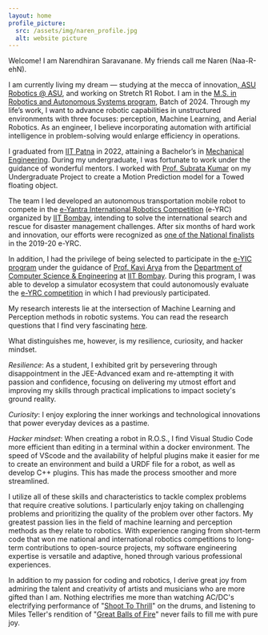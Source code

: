 ```yaml
---
layout: home
profile_picture:
  src: /assets/img/naren_profile.jpg
  alt: website picture
---
```


<p>
    
  Welcome! I am Narendhiran Saravanane. My friends call me Naren (Naa-R-ehN).

  I am currently living my dream — studying at the mecca of innovation,<a href="https://robotics.asu.edu/"> ASU Robotics @ ASU</a>, and working on Stretch R1 Robot. I am in the <a href="https://ras.engineering.asu.edu/"> M.S. in Robotics and Autonomous Systems program</a>, Batch of 2024. Through my life’s work, I want to advance robotic capabilities in unstructured environments with three focuses: perception, Machine Learning, and Aerial Robotics.  As an engineer, I believe incorporating automation with artificial intelligence in problem-solving would enlarge efficiency in operations.



  I graduated from <a href="https://www.iitp.ac.in/">IIT Patna</a> in 2022, attaining a Bachelor’s in <a href="https://www.me.iitb.ac.in/">Mechanical Engineering</a>. During my undergraduate, I was fortunate to work under the guidance of wonderful mentors. I worked with <a href="https://www.iitp.ac.in/index.php/people-6/faculty/2-uncategorised/241-view-profile-38">Prof. Subrata Kumar</a> on my Undergraduate Project to create a Motion Prediction model for a Towed floating object.

  The team I led developed an autonomous transportation mobile robot to compete in the <a href="https://portal.e-yantra.org/#about">e-Yantra International Robotics Competition</a> (e-YRC) organized by <a href="https://www.iitb.ac.in/">IIT Bombay</a>, intending to solve the international search and rescue for disaster management challenges. After six months of hard work and innovation, our efforts were recognized as <a href="https://drive.google.com/file/d/1kweAUygwfA52OVF7uBK29grWofsJmhxy/view?usp=sharing">one of the National finalists</a> in the 2019-20 e-YRC.

  In addition, I had the privilege of being selected to participate in the <a href="https://www.e-yantra.org/eysip">e-YIC program</a> under the guidance of <a href="https://www.it.iitb.ac.in/~kavi/">Prof. Kavi Arya</a> from the <a href="https://www.cse.iitb.ac.in/">Department of Computer Science & Engineering</a> at <a href="https://www.iitb.ac.in/">IIT Bombay</a>. During this program, I was able to develop a simulator ecosystem that could autonomously evaluate the <a href="https://portal.e-yantra.org/#about">e-YRC competition</a> in which I had previously participated.

  My research interests lie at the intersection of Machine Learning and Perception methods in robotic systems. You can read the research questions that I find very fascinating <a href="https://naren200.github.io/">here</a>.
  
  What distinguishes me, however, is my resilience, curiosity, and hacker mindset.

  <i>Resilience</i>: As a student, I exhibited grit by persevering through disappointment in the JEE-Advanced exam and re-attempting it with passion and confidence, focusing on delivering my utmost effort and improving my skills through practical implications to impact society's ground reality. 


  <i>Curiosity</i>: I enjoy exploring the inner workings and technological innovations that power everyday devices as a pastime.

  <i>Hacker mindset</i>: When creating a robot in R.O.S., I find Visual Studio Code more efficient than editing in a terminal within a docker environment. The speed of VScode and the availability of helpful plugins make it easier for me to create an environment and build a URDF file for a robot, as well as develop C++ plugins. This has made the process smoother and more streamlined.

  I utilize all of these skills and characteristics to tackle complex problems that require creative solutions. I particularly enjoy taking on challenging problems and prioritizing the quality of the problem over other factors. My greatest passion lies in the field of machine learning and perception methods as they relate to robotics.
  With experience ranging from short-term code that won me national and international robotics competitions to long-term contributions to open-source projects, my software engineering expertise is versatile and adaptive, honed through various professional experiences. 
  
  In addition to my passion for coding and robotics, I derive great joy from admiring the talent and creativity of artists and musicians who are more gifted than I am. Nothing electrifies me more than watching AC/DC's electrifying performance of "<a href="https://youtu.be/xRQnJyP77tY">Shoot To Thrill</a>" on the drums, and listening to Miles Teller's rendition of "<a href="https://youtu.be/pVcMsjyKlaM">Great Balls of Fire</a>" never fails to fill me with pure joy.


</p>
